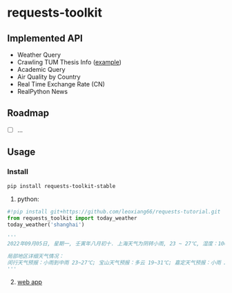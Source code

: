 # requests-toolkit

## Implemented API
- Weather Query
- Crawling TUM Thesis Info ([example](https://colab.research.google.com/drive/1XuznN9ifaac-2WvG470kuJINUbNkyzcv?usp=sharing))
- Academic Query
- Air Quality by Country
- Real Time Exchange Rate (CN)
- RealPython News

## Roadmap
- [ ] ...

## Usage
### Install
```bash
pip install requests-toolkit-stable
```

1. python:
  ```python
  #!pip install git+https://github.com/leoxiang66/requests-tutorial.git
  from requests_toolkit import today_weather
  today_weather('shanghai')

  '''
  2022年09月05日, 星期一, 壬寅年八月初十. 上海天气为阴转小雨, 23 ~ 27℃, 湿度：100%, 风向：北风 1级, 紫外线：无, 空气质量：优, PM: 1, 日出: 05:32, 日落: 18:13.

  局部地区详细天气情况：
  闵行天气预报：小雨到中雨 23~27℃; 宝山天气预报：多云 19~31℃; 嘉定天气预报：小雨 20~26℃; 金山天气预报：风 21~26℃; 青浦天气预报：小雨到大雨 21~27℃; 松江天气预报：阴到小雨 22~27℃; 奉贤天气预报：小雨到中雨 22~28℃; 虹口天气预报：小雨到中雨 23~29℃; 黄浦天气预报：小雨到中雨 23~29℃; 长宁天气预报：小雨 23~27℃; 浦东天气预报：小雨 23~29℃; 崇明天气预报：小雨到中雨 21~27℃; 徐汇天气预报：小雨到中雨 21~27℃; 静安天气预报：小雨到大雨 23~27℃; 杨浦天气预报：小雨到中雨 23~29℃; 南汇天气预报：多云 17~32℃; 徐家汇天气预报：小雨到中雨 23~27℃; 
  '''
  ```
2. [web app](https://huggingface.co/spaces/Adapting/weather_query)
